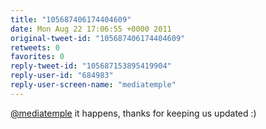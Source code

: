 ```yaml
---
title: "105687406174404609"
date: Mon Aug 22 17:06:55 +0000 2011
original-tweet-id: "105687406174404609"
retweets: 0
favorites: 0
reply-tweet-id: "105687153895419904"
reply-user-id: "684983"
reply-user-screen-name: "mediatemple"
---
```

<a href="https://twitter.com/mediatemple">@mediatemple</a> it happens, thanks for keeping us updated :)
